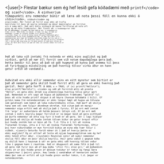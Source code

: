 <|user|>
Flestar bækur sem ég hef lesið gefa kóðadæmi með <code>printf<\/code> og <code>scanf<\/code>. Á einhverjum tímapunkti eru nemendur búnir að læra að nota þessi föll en kunna ekki á <code>stdin<\/code>, <code>stdout<\/code> og <code>argv<\/code>.
Mér finnst að forrit eigi ekki að trufla keyrsluna til þess að spyrja notendan og ýmsar meginreglur um forritun eru á sama máli. Það væri miklu sniðugra að kenna forriturum að nota afl pípa og að nota frumbreytur.
Mér finnst að:
<code>$ hvadadagurvar 1982 02 16
mánudagur
<\/code>
Sé mun betra en:
<code>$ hvadadagurvar
Sláðu inn ár: 1982
Sláðu inn mánuð: 2
Sláðu inn dag: 16
Það var mánudagur
<\/code>
Er einhver ástæða fyrir þessari nálgun?
<|system|>
Þegar er verið að kenna nýjum tölvunarfræðinemum getur notendainntak verið furðu vandmeðfarið mál. Ef það væri ekki fyrir notendainntak væri hægt að forþýða niðurstöðu hvaða forrits sem er í ekkert nema úttak sitt. Þú færð eina lexíu við það að ná öllu inntakinu rétt í byrjun með argc\/argv en frá þeim punkti er það bara tölvan að vinna. Þú færð aðra lexíu við það að taka við inntaki meðan forritið er að keyra.

Það að taka við inntaki frá notenda er ekki eins augljóst og það virðist, gefið að nær öll forrit sem við notum dagsdaglega gera það. Þetta bendir til þess að það sé góð hugmynd að kynna það snemma til þess að fyrirbyggja misskilning um það hvernig tölvur virka áður en hann getur orðið að vandamáli.

Auðvitað eru ekki allir nemendur eins en eitt mynstur sem birtist er það að nemendur geta skilið hvað forrit ætti að gera en ekki hvernig það gerist. Þeir geta horft á 
<code>BOOL x = TRUE;
if (x)
    printf("Hello\n");
else
    printf("World\n");
<\/code>
og séð að forritið ætti að prenta “Hello”, en geta ekki áttað sig almennilega hvernig tölva getur gert það. Nemendum er oft sagt að hugsa að þýðandinn framkvæmi “galdra” til þess að vita hvaða printf skipun á að keyra (hunsum kótabæta í bili).
Ef gildin koma frá notendainntaki er ekki lengur hægt að hugsa um tölvuna sem galdravél sem kemst að loka niðurstöðunni strax. Það þarf að skilja hana sem vél sem fylgir ákveðnum skrefum. Við vitum það en margir nemendur eiga erfitt með að skilja það í fyrstu.
Ef þú ert með inntak frá ‘argv’ er auðveldara að halda þessari tálsýn við. Ef þú ert með inntak í miðri keyrslu þegar forritið er nú þegar búið að gera eitthvað þá þurfa nemendur að átta sig fyrr á hvað er að gera. Sér í lagi hjálpar það þeim að skilja að hvaða inntak tölvan biður um getur breyst eftir því hvaða inntök hún er búin að fá. T.d: Ýttu á 1 til að reikna flatarmál hrings, ýttu á 2 til að reikna flatarmál ferhyrnings. Eftir því hver niðurstaðan er mun forritið biðja um eina eða tvær tölur í viðbót.
<|user|>
Geturðu farið nánar út í það af hverju þetta er ekki augljóst? Ég er alltaf að leita að nýjum hugsanagildrum sem ég hef ekki tekið eftir áður.
<|system|>
Reynslan sýnir að sumir nemendur skilja föll áður en þeir skilja keyrslu. Þeir geta vaðið í gegnum kóða og skilið hann í hausnum á sér en geta ekki séð hvernig tölvan veður líka í gegnum hann í rauntíma. Það er áhugavert að sama fólk á það til að gera ráð fyrir því að ef þau þýða ‘if(x) f(); else g();’ að þýðandinn finni út úr því hvaða grein af þessum tveimur er tekin og fangi bara skipanirnar í þeirri grein. Þau lenda í vandræðum ef kennarinn smíðar dæmi þar sem er erfitt að sjá hvaða grein verður tekin, t.d. þegar er notendainntak.